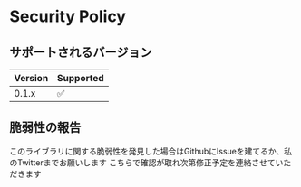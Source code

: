 # Security Policy

## サポートされるバージョン

| Version | Supported          |
| ------- | ------------------ |
| 0.1.x   | :white_check_mark: |

## 脆弱性の報告
このライブラリに関する脆弱性を発見した場合はGithubにIssueを建てるか、私のTwitterまでお願いします
こちらで確認が取れ次第修正予定を連絡させていただきます
